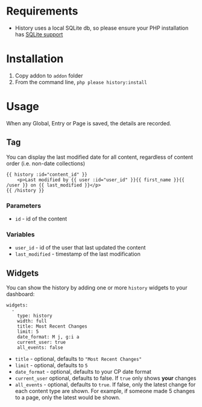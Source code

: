 # Requirements

* History uses a local SQLite db, so please ensure your PHP installation has [SQLite support](https://secure.php.net/manual/en/book.sqlite.php)

# Installation

1. Copy addon to `addon` folder
2. From the command line, `php please history:install`

# Usage

When any Global, Entry or Page is saved, the details are recorded.

## Tag

You can display the last modified date for all content, regardless of content order (i.e. non-date collections)

```
{{ history :id="content_id" }}
    <p>Last modified by {{ user :id="user_id" }}{{ first_name }}{{ /user }} on {{ last_modified }}</p>
{{ /history }}
```

### Parameters

* `id` - id of the content

### Variables

* `user_id` - id of the user that last updated the content
* `last_modified` - timestamp of the last modification

## Widgets

You can show the history by adding one or more `history` widgets to your dashboard:

```
widgets:
  -
    type: history
    width: full
    title: Most Recent Changes
    limit: 5
    date_format: M j, g:i a
    current_user: true
    all_events: false
```

* `title` - optional, defaults to `"Most Recent Changes"`
* `limit` - optional, defaults to `5`
* `date_format` - optional, defaults to your CP date format
* `current_user` optional, defaults to false. If `true` only shows **your** changes
* `all_events` - optional, defaults to `true`. If false, only the latest change for each content type are shown. For example, if someone made 5 changes to a page, only the latest would be shown.
